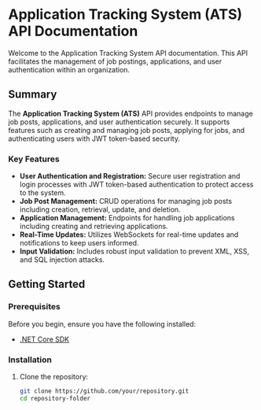 # Application Tracking System (ATS) API Documentation

Welcome to the Application Tracking System API documentation. This API facilitates the management of job postings, applications, and user authentication within an organization.

## Summary

The **Application Tracking System (ATS)** API provides endpoints to manage job posts, applications, and user authentication securely. It supports features such as creating and managing job posts, applying for jobs, and authenticating users with JWT token-based security.

### Key Features

- **User Authentication and Registration:** Secure user registration and login processes with JWT token-based authentication to protect access to the system.
- **Job Post Management:** CRUD operations for managing job posts including creation, retrieval, update, and deletion.
- **Application Management:** Endpoints for handling job applications including creating and retrieving applications.
- **Real-Time Updates:** Utilizes WebSockets for real-time updates and notifications to keep users informed.
- **Input Validation:** Includes robust input validation to prevent XML, XSS, and SQL injection attacks.

## Getting Started

### Prerequisites

Before you begin, ensure you have the following installed:

- [.NET Core SDK](https://dotnet.microsoft.com/download)

### Installation

1. Clone the repository:
   ```bash
   git clone https://github.com/your/repository.git
   cd repository-folder

